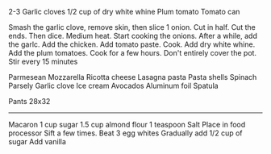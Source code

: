 
2-3 Garlic cloves
1/2 cup of dry white whine
Plum tomato
Tomato can



Smash the garlic clove, remove skin, then slice
1 onion. Cut in half. Cut the ends. Then dice.
Medium heat. Start cooking the onions. After a while, add the garlc.
Add the chicken.
Add tomato paste. Cook.
Add dry white whine.
Add the plum tomatoes.
Cook for a few hours. Don't entirely cover the pot.
Stir every 15 minutes


Parmesean
Mozzarella
Ricotta cheese
Lasagna pasta
Pasta shells
Spinach
Parsely
Garlic clove
Ice cream
Avocados
Aluminum foil
Spatula

Pants 28x32



---
Macaron
1 cup sugar
1.5 cup almond flour
1 teaspoon Salt
Place in food processor
Sift a few times.
Beat 3 egg whites
Gradually add 1/2 cup of sugar 
Add vanilla
